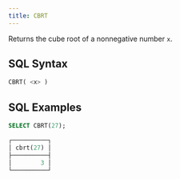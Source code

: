 ```yaml
---
title: CBRT
---
```


Returns the cube root of a nonnegative number `x`.

## SQL Syntax

```sql
CBRT( <x> )
```

## SQL Examples

```sql
SELECT CBRT(27);

┌──────────┐
│ cbrt(27) │
├──────────┤
│        3 │
└──────────┘
```